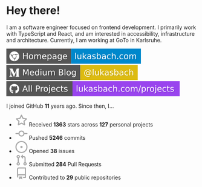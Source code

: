 # Hey there!

I am a software engineer focused on frontend development. I primarily work with TypeScript and React, and am interested in accessibility, infrastructure and architecture. Currently, I am working at GoTo in Karlsruhe.

[![Homepage](./icons/homepage.svg)](https://lukasbach.com)
[![Medium Blog](./icons/medium.svg)](https://medium.com/@lukasbach)
[![My Projects](./icons/projects.svg)](https://lukasbach.com/projects)

I joined GitHub **11** years ago. Since then, I...

- ![](./icons/star.svg) Received **1363** stars across **127** personal projects
- ![](./icons/commit.svg) Pushed **5246** commits
- ![](./icons/issues.svg) Opened **38** issues
- ![](./icons/pr.svg) Submitted **284** Pull Requests
- ![](./icons/repo.svg) Contributed to **29** public repositories
